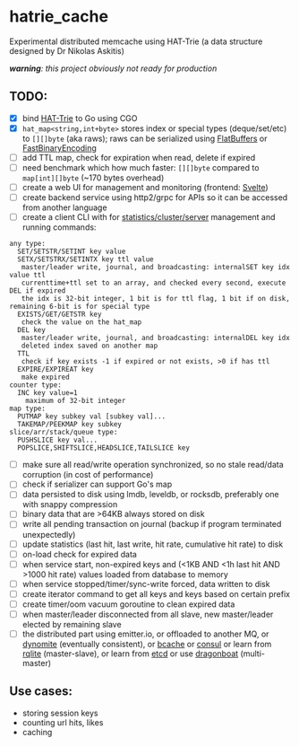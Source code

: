 # hatrie_cache
Experimental distributed memcache using HAT-Trie (a data structure designed by Dr Nikolas Askitis)

_**warning**: this project obviously not ready for production_

## TODO:

- [x] bind [HAT-Trie](https://github.com/luikore/hat-trie) to Go using CGO
- [x] `hat_map<string,int+byte>` stores index or special types (deque/set/etc) to `[][]byte` (aka raws); raws can be serialized using [FlatBuffers](http://github.com/google/flatbuffers) or [FastBinaryEncoding](http://github.com/chronoxor/FastBinaryEncoding)
- [ ] add TTL map, check for expiration when read, delete if expired 
- [ ] need benchmark which how much faster: `[][]byte` compared to `map[int][]byte` (~170 bytes overhead)
- [ ] create a web UI for management and monitoring (frontend: [Svelte](https://svelte.dev/))
- [ ] create backend service using http2/grpc for APIs so it can be accessed from another language 
- [ ] create a client CLI with for [statistics/cluster/server](https://redis.io/commands/#server) management and running commands:
```		
any type:
  SET/SETSTR/SETINT key value
  SETX/SETSTRX/SETINTX key ttl value
   master/leader write, journal, and broadcasting: internalSET key idx value ttl
   currenttime+ttl set to an array, and checked every second, execute DEL if expired
   the idx is 32-bit integer, 1 bit is for ttl flag, 1 bit if on disk, remaining 6-bit is for special type
  EXISTS/GET/GETSTR key
   check the value on the hat_map
  DEL key
   master/leader write, journal, and broadcasting: internalDEL key idx
   deleted index saved on another map
  TTL
   check if key exists -1 if expired or not exists, >0 if has ttl
  EXPIRE/EXPIREAT key
   make expired 
counter type:
  INC key value=1
    maximum of 32-bit integer
map type:
  PUTMAP key subkey val [subkey val]...
  TAKEMAP/PEEKMAP key subkey
slice/arr/stack/queue type:
  PUSHSLICE key val...
  POPSLICE,SHIFTSLICE,HEADSLICE,TAILSLICE key
```
- [ ] make sure all read/write operation synchronized, so no stale read/data corruption (in cost of performance)
- [ ] check if serializer can support Go's map
- [ ] data persisted to disk using lmdb, leveldb, or rocksdb, preferably one with snappy compression
- [ ] binary data that are >64KB always stored on disk
- [ ] write all pending transaction on journal (backup if program terminated unexpectedly)
- [ ] update statistics (last hit, last write, hit rate, cumulative hit rate) to disk
- [ ] on-load check for expired data
- [ ] when service start, non-expired keys and (<1KB AND <1h last hit AND >1000 hit rate) values loaded from database to memory
- [ ] when service stopped/timer/sync-write forced, data written to disk
- [ ] create iterator command to get all keys and keys based on certain prefix
- [ ] create timer/oom vacuum goroutine to clean expired data
- [ ] when master/leader disconnected from all slave, new master/leader elected by remaining slave
- [ ] the distributed part using emitter.io, 
      or offloaded to another MQ, 
      or [dynomite](https://github.com/Netflix/dynomite) (eventually consistent), 
      or [bcache](https://github.com/iwanbk/bcache) 
      or [consul](https://medium.com/@didil/building-a-simple-distributed-system-with-go-consul-39b08ffc5d2c) 
      or learn from [rqlite](https://github.com/rqlite/rqlite) (master-slave), 
      or learn from [etcd](https://github.com/etcd-io/etcd/tree/master/raft) 
      or use [dragonboat](https://github.com/lni/dragonboat) (multi-master)

## Use cases:

- storing session keys
- counting url hits, likes
- caching 
